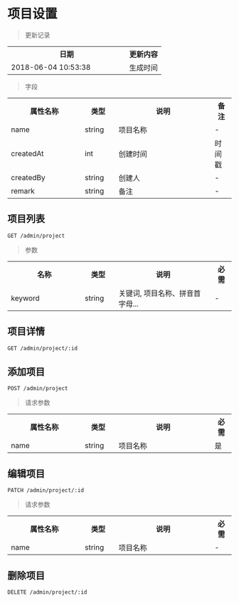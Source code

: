 # 项目设置

> 更新记录

<table>
    <tr>
        <th style="width:250px;">日期</th>
        <th>更新内容</th>
    </tr>
    <tr>
        <td>2018-06-04 10:53:38</td>
        <td>生成时间</td>
    </tr>
</table>

> 字段

<table>
    <tr>
        <th style="width:150px;">属性名称</th>
        <th style="width:60px;">类型</th>
        <th style="width:200px;">说明</th>
        <th>备注</th>
    </tr>
    <tr>
        <td>name</td>
        <td>string</td>
        <td>项目名称</td>
        <td>-</td>
    </tr>
    <tr>
        <td>createdAt</td>
        <td>int</td>
        <td>创建时间</td>
        <td>时间戳</td>
    </tr>
    <tr>
        <td>createdBy</td>
        <td>string</td>
        <td>创建人</td>
        <td>-</td>
    </tr>
    <tr>
        <td>remark</td>
        <td>string</td>
        <td>备注</td>
        <td>-</td>
    </tr>
</table>

## 项目列表

```
GET /admin/project
```

> 参数
<table>
    <tr>
        <th style="width:150px;">名称</th>
        <th style="width:60px;">类型</th>
        <th style="width:200px;">说明</th>
        <th>必需</th>
    </tr>
    <tr>
        <td>keyword</td>
        <td>string</td>
        <td>关键词, 项目名称、拼音首字母...</td>
        <td>-</td>
    </tr>
</table>

## 项目详情

```
GET /admin/project/:id
```

## 添加项目

```
POST /admin/project
```

>请求参数
<table>
    <tr>
        <th style="width:150px;">属性名称</th>
        <th style="width:60px;">类型</th>
        <th style="width:200px;">说明</th>
        <th>必需</th>
    </tr>
    <tr>
        <td>name</td>
        <td>string</td>
        <td>项目名称</td>
        <td>是</td>
    </tr>
</table>

## 编辑项目

```
PATCH /admin/project/:id
```

>请求参数
<table>
    <tr>
        <th style="width:150px;">属性名称</th>
        <th style="width:60px;">类型</th>
        <th style="width:200px;">说明</th>
        <th>必需</th>
    </tr>
    <tr>
        <td>name</td>
        <td>string</td>
        <td>项目名称</td>
        <td>-</td>
    </tr>
</table>

## 删除项目

```
DELETE /admin/project/:id
```